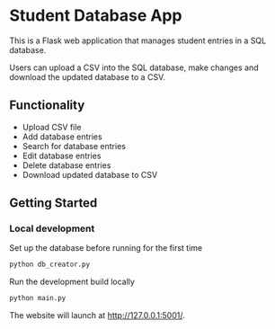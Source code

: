 # Student Database App

This is a Flask web application that manages student entries in a SQL database.

Users can upload a CSV into the SQL database, make changes and download the updated database to a CSV.  

## Functionality
- Upload CSV file
- Add database entries
- Search for database entries
- Edit database entries
- Delete database entries
- Download updated database to CSV


## Getting Started

### Local development

Set up the database before running for the first time
```bash
python db_creator.py
```

Run the development build locally

```bash
python main.py
```

The website will launch at http://127.0.0.1:5001/. 